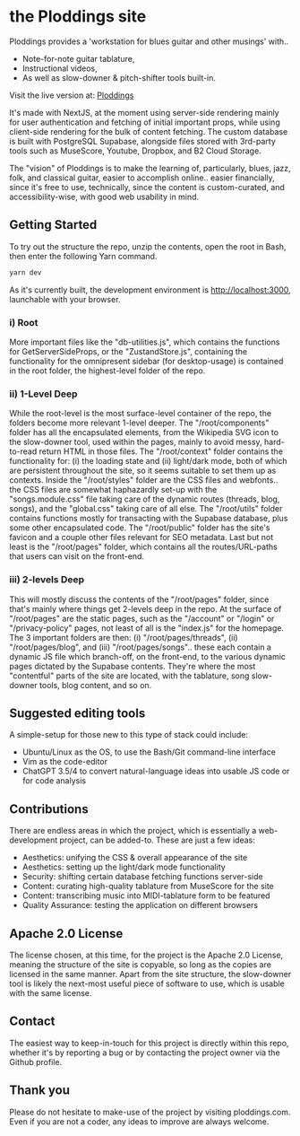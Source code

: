 # the Ploddings site

Ploddings provides a 'workstation for blues guitar and other musings' with..
- Note-for-note guitar tablature,
- Instructional videos,
- As well as slow-downer & pitch-shifter tools built-in.

Visit the live version at: [Ploddings](https://ploddings.com)

It's made with NextJS, at the moment using server-side rendering mainly for user authentication and fetching of initial important props, while using client-side rendering for the bulk of content fetching. The custom database is built with PostgreSQL Supabase, alongside files stored with 3rd-party tools such as MuseScore, Youtube, Dropbox, and B2 Cloud Storage.

The "vision" of Ploddings is to make the learning of, particularly, blues, jazz, folk, and classical guitar, easier to accomplish online.. easier financially, since it's free to use, technically, since the content is custom-curated, and accessibility-wise, with good web usability in mind.

## Getting Started

To try out the structure the repo, unzip the contents, open the root in Bash, then enter the following Yarn command.

```bash
yarn dev
```
As it's currently built, the development environment is [http://localhost:3000](http://localhost:3000), launchable with your browser.

### i) Root

More important files like the "db-utilities.js", which contains the functions for GetServerSideProps, or the "ZustandStore.js", containing the functionality for the omnipresent sidebar (for desktop-usage) is contained in the root folder, the highest-level folder of the repo.

### ii) 1-Level Deep

While the root-level is the most surface-level container of the repo, the folders become more relevant 1-level deeper. The "/root/components" folder has all the encapsulated elements, from the Wikipedia SVG icon to the slow-downer tool, used within the pages, mainly to avoid messy, hard-to-read return HTML in those files. The "/root/context" folder contains the functionality for: (i) the loading state and (ii) light/dark mode, both of which are persistent throughout the site, so it seems suitable to set them up as contexts. Inside the "/root/styles" folder are the CSS files and webfonts.. the CSS files are somewhat haphazardly set-up with the "songs.module.css" file taking care of the dynamic routes (threads, blog, songs), and the "global.css" taking care of all else. The "/root/utils" folder contains functions mostly for transacting with the Supabase database, plus some other encapsulated code. The "/root/public" folder has the site's favicon and a couple other files relevant for SEO metadata. Last but not least is the "/root/pages" folder, which contains all the routes/URL-paths that users can visit on the front-end.

### iii) 2-levels Deep

This will mostly discuss the contents of the "/root/pages" folder, since that's mainly where things get 2-levels deep in the repo. At the surface of "/root/pages" are the static pages, such as the "/account" or "/login" or "/privacy-policy" pages, not least of all is the "index.js" for the homepage. The 3 important folders are then: (i) "/root/pages/threads", (ii) "/root/pages/blog", and (iii) "/root/pages/songs".. these each contain a dynamic JS file which branch-off, on the front-end, to the various dynamic pages dictated by the Supabase contents. They're where the most "contentful" parts of the site are located, with the tablature, song slow-downer tools, blog content, and so on.

## Suggested editing tools

A simple-setup for those new to this type of stack could include:
- Ubuntu/Linux as the OS, to use the Bash/Git command-line interface
- Vim as the code-editor
- ChatGPT 3.5/4 to convert natural-language ideas into usable JS code or for code analysis

## Contributions

There are endless areas in which the project, which is essentially a web-development project, can be added-to. These are just a few ideas:
- Aesthetics: unifying the CSS & overall appearance of the site
- Aesthetics: setting up the light/dark mode functionality
- Security: shifting certain database fetching functions server-side
- Content: curating high-quality tablature from MuseScore for the site
- Content: transcribing music into MIDI-tablature form to be featured
- Quality Assurance: testing the application on different browsers

## Apache 2.0 License

The license chosen, at this time, for the project is the Apache 2.0 License, meaning the structure of the site is copyable, so long as the copies are licensed in the same manner. Apart from the site structure, the slow-downer tool is likely the next-most useful piece of software to use, which is usable with the same license.

## Contact

The easiest way to keep-in-touch for this project is directly within this repo, whether it's by reporting a bug or by contacting the project owner via the Github profile.

## Thank you

Please do not hesitate to make-use of the project by visiting ploddings.com. Even if you are not a coder, any ideas to improve are always welcome. 
